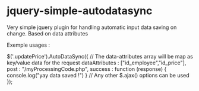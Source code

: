 # jquery-simple-autodatasync
Very simple jquery plugin for handling automatic input data saving on change. Based on data attributes

Exemple usages : 

$('.updatePrice').AutoDataSync({
    // The data-attributes array will be map as key/value data for the request
    dataAttributes : ["id_employee","id_price"],
    post : "/myProcessingCode.php",
    success : function (response) {
        console.log("yay data saved !")
    }
    // Any other $.ajax() options can be used
});
